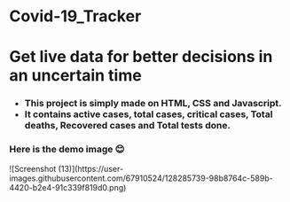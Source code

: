 # Covid-19_Tracker
<h1> Get live data for better decisions in an uncertain time</h1>
<h3>
  <ul>
    <li>This project is simply made on HTML, CSS and Javascript. </li>
    <li>It contains active cases, total cases, critical cases, Total deaths, Recovered cases and Total tests done. </li>
  </ul>
</h3>
<h3> Here is the demo image 😊</h3>
![Screenshot (13)](https://user-images.githubusercontent.com/67910524/128285739-98b8764c-589b-4420-b2e4-91c339f819d0.png)
